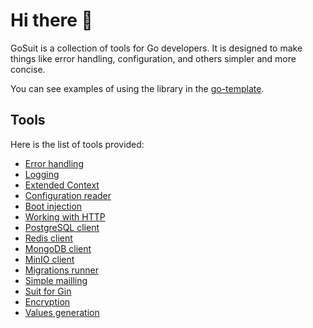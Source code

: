 # Hi there 👋

GoSuit is a collection of tools for Go developers. It is designed to make things like error handling, configuration, and others simpler and more concise. 

You can see examples of using the library in the <a href="https://github.com/gosuit/go-template">go-template</a>.

## Tools

Here is the list of tools provided:

- [Error handling](https://github.com/gosuit/e)
- [Logging](https://github.com/gosuit/sl)
- [Extended Context](https://github.com/gosuit/c)
- [Configuration reader](https://github.com/gosuit/confy)
- [Boot injection](https://github.com/gosuit/boot)
- [Working with HTTP](https://github.com/gosuit/httper)
- [PostgreSQL client](https://github.com/gosuit/pg)
- [Redis client](https://github.com/gosuit/rs)
- [MongoDB client](https://github.com/gosuit/mongo)
- [MinIO client](https://github.com/gosuit/minio)
- [Migrations runner](https://github.com/gosuit/migrate)
- [Simple mailling](https://github.com/gosuit/mail)
- [Suit for Gin](https://github.com/gosuit/gins)
- [Encryption](https://github.com/gosuit/coder)
- [Values generation](https://github.com/gosuit/generator)
